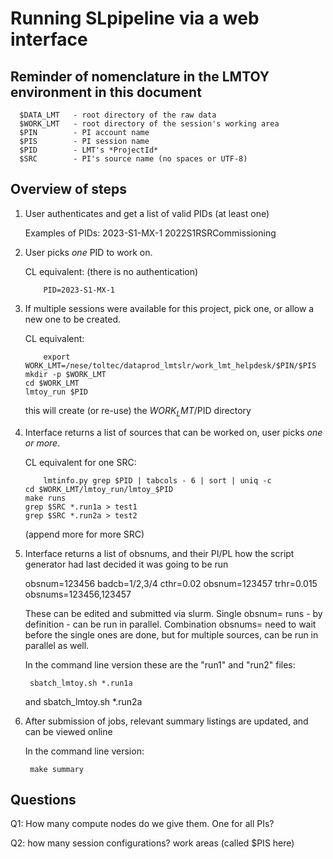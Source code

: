 # Running SLpipeline via a web interface

## Reminder of nomenclature in the LMTOY environment in this document

      $DATA_LMT   - root directory of the raw data
      $WORK_LMT   - root directory of the session's working area
      $PIN        - PI account name 
      $PIS        - PI session name
      $PID        - LMT's *ProjectId*
      $SRC        - PI's source name (no spaces or UTF-8)

## Overview of steps

1. User authenticates and get a list of valid PIDs (at least one)

   Examples of PIDs: 2023-S1-MX-1 2022S1RSRCommissioning

2. User picks *one* PID to work on.

   CL equivalent: (there is no authentication)
   
           PID=2023-S1-MX-1

3. If multiple sessions were available for this project, pick one, or allow
   a new one to be created.

   CL equivalent:

           export WORK_LMT=/nese/toltec/dataprod_lmtslr/work_lmt_helpdesk/$PIN/$PIS
	   mkdir -p $WORK_LMT
	   cd $WORK_LMT
	   lmtoy_run $PID

   this will create (or re-use) the $WORK_LMT/$PID directory

3. Interface returns a list of sources that can be worked on, user picks *one or more*.

   CL equivalent for one SRC:

           lmtinfo.py grep $PID | tabcols - 6 | sort | uniq -c
	   cd $WORK_LMT/lmtoy_run/lmtoy_$PID
	   make runs
	   grep $SRC *.run1a > test1
	   grep $SRC *.run2a > test2

   (append more for more SRC)
           

4. Interface returns a list of obsnums, and their PI/PL how the script generator
   had last decided it was going to be run

   obsnum=123456 badcb=1/2,3/4 cthr=0.02
   obsnum=123457 trhr=0.015
   obsnums=123456,123457 
   
   These can be edited and submitted via slurm.    Single obsnum= runs - by definition -
   can be run in parallel.
   Combination obsnums= need to wait before the single ones are done, but for multiple
   sources, can be run in parallel as well.
   
   In the command line version these are the "run1" and "run2" files:

        sbatch_lmtoy.sh *.run1a
   and
        sbatch_lmtoy.sh *.run2a

5. After submission of jobs, relevant summary listings are updated, and can be viewed online

   In the command line version:

        make summary



## Questions

Q1: How many compute nodes do we give them. One for all PIs?

Q2: how many session configurations? work areas (called $PIS here)

